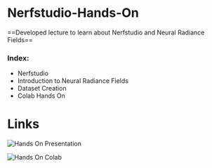 # Nerfstudio-Hands-On

==Developed lecture to learn about Nerfstudio and Neural Radiance Fields==

### Index:

* Nerfstudio
* Introduction to Neural Radiance Fields
* Dataset Creation
* Colab Hands On

# Links

![Hands On Presentation](https://docs.google.com/presentation/d/1BXcDNxtEyH-6BgVBWjdDDUOqfxa9hSkHYdCDn-1ricM/edit?usp=sharing)

![Hands On Colab](https://colab.research.google.com/drive/1oLklZ6E49EpS_35T9tf2Ljc9Yui1Zfy1?usp=sharing)
